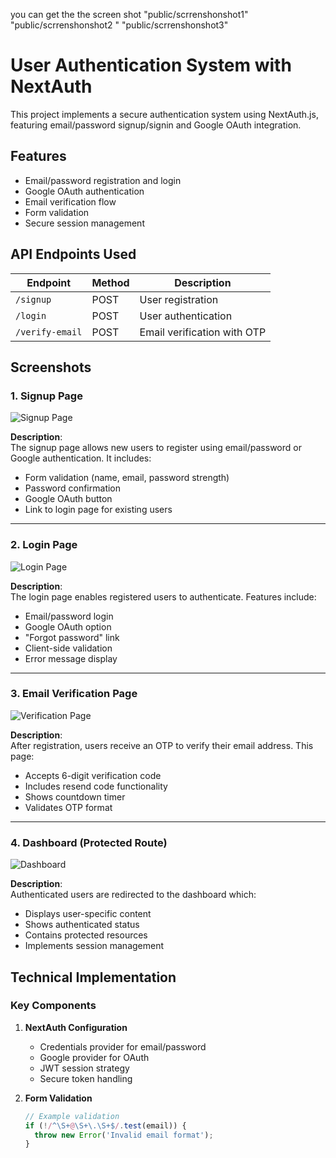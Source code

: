 you can get the the screen shot "public/scrrenshonshot1" "public/scrrenshonshot2 " "public/scrrenshonshot3"
# User Authentication System with NextAuth

This project implements a secure authentication system using NextAuth.js, featuring email/password signup/signin and Google OAuth integration.

## Features

- Email/password registration and login
- Google OAuth authentication
- Email verification flow
- Form validation
- Secure session management

## API Endpoints Used

| Endpoint       | Method | Description                     |
|----------------|--------|---------------------------------|
| `/signup`      | POST   | User registration               |
| `/login`       | POST   | User authentication             |
| `/verify-email`| POST   | Email verification with OTP     |

## Screenshots

### 1. Signup Page

![Signup Page](/screenshots/signup.png)

**Description**:  
The signup page allows new users to register using email/password or Google authentication. It includes:
- Form validation (name, email, password strength)
- Password confirmation
- Google OAuth button
- Link to login page for existing users

---

### 2. Login Page

![Login Page](/screenshots/login.png)

**Description**:  
The login page enables registered users to authenticate. Features include:
- Email/password login
- Google OAuth option
- "Forgot password" link
- Client-side validation
- Error message display

---

### 3. Email Verification Page

![Verification Page](/screenshots/verify-email.png)

**Description**:  
After registration, users receive an OTP to verify their email address. This page:
- Accepts 6-digit verification code
- Includes resend code functionality
- Shows countdown timer
- Validates OTP format

---

### 4. Dashboard (Protected Route)

![Dashboard](/screenshots/dashboard.png)

**Description**:  
Authenticated users are redirected to the dashboard which:
- Displays user-specific content
- Shows authenticated status
- Contains protected resources
- Implements session management

## Technical Implementation

### Key Components

1. **NextAuth Configuration**  
   - Credentials provider for email/password
   - Google provider for OAuth
   - JWT session strategy
   - Secure token handling

2. **Form Validation**  
   ```javascript
   // Example validation
   if (!/^\S+@\S+\.\S+$/.test(email)) {
     throw new Error('Invalid email format');
   }